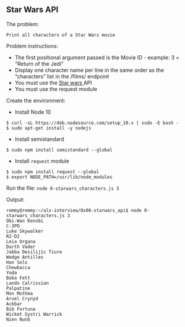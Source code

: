 ## Star Wars API

The problem:
```
Print all characters of a Star Wars movie
```

Problem instructions:
- The first positional argument passed is the Movie ID - example: 3 = “Return of the Jedi”
- Display one character name per line in the same order as the “characters” list in the /films/ endpoint
- You must use the [Star wars ](https://swapi-api.alx-tools.com/) API
- You must use the request module

Create the environment:
- Install Node 10
```
$ curl -sL https://deb.nodesource.com/setup_10.x | sudo -E bash -
$ sudo apt-get install -y nodejs
```

- Install semistandard
```
$ sudo npm install semistandard --global
```

- Install `request` module
```
$ sudo npm install request --global
$ export NODE_PATH=/usr/lib/node_modules
```

Run the file:
```node 0-starwars_characters.js 3```

Output:
```
remmy@remmy:~/alx-interview/0x06-starwars_api$ node 0-starwars_characters.js 3
Obi-Wan Kenobi
C-3PO
Luke Skywalker
R2-D2
Leia Organa
Darth Vader
Jabba Desilijic Tiure
Wedge Antilles
Han Solo
Chewbacca
Yoda
Boba Fett
Lando Calrissian
Palpatine
Mon Mothma
Arvel Crynyd
Ackbar
Bib Fortuna
Wicket Systri Warrick
Nien Nunb
```
